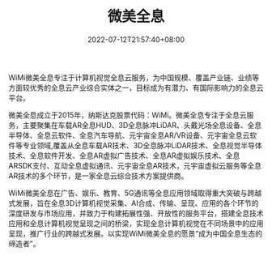 ﻿---
weight: 
title: "微美全息"
description: "微美全息是目前业内最早且最有发展潜力的虚拟现实(VR)、增强现实(AR)的内容及硬件服务提供商，半导体芯片研发商和数字多媒体互动展示技术的增值服务商，同时也是人工智能技术、大数据服务以及基于行业软件应用开发的软硬件集成商和研发企业。微美全息作为产业链上游企业能为那些处于全息产业链的中游下游，提供全息产品内容和基础硬件等服务。"
date: 2022-07-12T21:57:40+08:00
lastmod: 2022-07-12T16:45:40+08:00
draft: false
authors: ["june"]
featuredImage: "414.jpg"
link: "http://www.wimiar.com/"
tags: ["微美全息","全息影像"]
categories: ["navigation"]
navigation: ["全息影像"]
lightgallery: true
toc: true
pinned: false
recommend: false
recommend1: false
---
WiMi微美全息专注于计算机视觉全息云服务，为中国规模、覆盖产业链、业绩等方面较优秀的全息云产业综合实体之一，目标成为有潜力、有国际影响力的全息云平台。

微美全息成立于2015年，纳斯达克股票代码：WiMi。微美全息专注于全息云服务，主要聚集在车载AR全息HUD、3D全息脉冲LiDAR、头戴光场全息设备、全息半导体、全息云软件、全息汽车导航、元宇宙全息AR/VR设备、元宇宙全息云软件等专业领域,覆盖从全息车载AR技术、3D全息脉冲LiDAR技术、全息视觉半导体技术、全息软件开发、全息AR虚拟广告技术、全息AR虚拟娱乐技术、全息ARSDK支付、互动全息虚拟通讯、元宇宙全息AR技术，元宇宙虚拟云服务等全息AR技术的多个环节，是一家全息云综合技术方案提供商。

WiMi微美全息在广告、娱乐、教育、5G通讯等全息应用领域取得重大突破与跨越式发展，旨在全息3D计算机视觉采集、AI合成、传输、呈现、应用的各个环节的深度研发与市场应用，并致力于构建拓展性强、开放性的服务平台，搭建全息技术应用和全息计算机视觉呈现之间的桥梁，实现全息计算机视觉在不同场景中的应用呈现，推广行业的跨越式发展。以实现WiMi微美全息的愿景“成为中国全息生态的缔造者”。